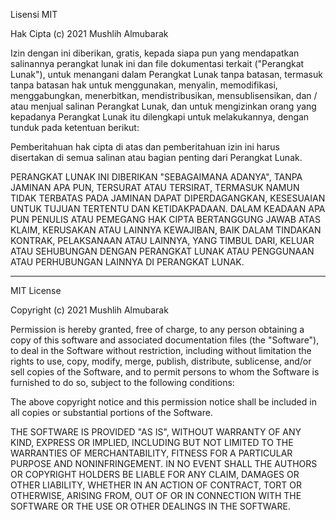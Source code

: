 Lisensi MIT

Hak Cipta (c) 2021 Mushlih Almubarak

Izin dengan ini diberikan, gratis, kepada siapa pun yang mendapatkan salinannya
perangkat lunak ini dan file dokumentasi terkait ("Perangkat Lunak"), untuk menangani
dalam Perangkat Lunak tanpa batasan, termasuk tanpa batasan hak
untuk menggunakan, menyalin, memodifikasi, menggabungkan, menerbitkan, mendistribusikan, mensublisensikan, dan / atau menjual
salinan Perangkat Lunak, dan untuk mengizinkan orang yang kepadanya Perangkat Lunak itu
dilengkapi untuk melakukannya, dengan tunduk pada ketentuan berikut:

Pemberitahuan hak cipta di atas dan pemberitahuan izin ini harus disertakan di semua
salinan atau bagian penting dari Perangkat Lunak.

PERANGKAT LUNAK INI DIBERIKAN "SEBAGAIMANA ADANYA", TANPA JAMINAN APA PUN, TERSURAT ATAU
TERSIRAT, TERMASUK NAMUN TIDAK TERBATAS PADA JAMINAN DAPAT DIPERDAGANGKAN,
KESESUAIAN UNTUK TUJUAN TERTENTU DAN KETIDAKPADAAN. DALAM KEADAAN APA PUN
PENULIS ATAU PEMEGANG HAK CIPTA BERTANGGUNG JAWAB ATAS KLAIM, KERUSAKAN ATAU LAINNYA
KEWAJIBAN, BAIK DALAM TINDAKAN KONTRAK, PELAKSANAAN ATAU LAINNYA, YANG TIMBUL DARI,
KELUAR ATAU SEHUBUNGAN DENGAN PERANGKAT LUNAK ATAU PENGGUNAAN ATAU PERHUBUNGAN LAINNYA DI
PERANGKAT LUNAK.

-----------------------------------------------------------------------------

MIT License

Copyright (c) 2021 Mushlih Almubarak

Permission is hereby granted, free of charge, to any person obtaining a copy
of this software and associated documentation files (the "Software"), to deal
in the Software without restriction, including without limitation the rights
to use, copy, modify, merge, publish, distribute, sublicense, and/or sell
copies of the Software, and to permit persons to whom the Software is
furnished to do so, subject to the following conditions:

The above copyright notice and this permission notice shall be included in all
copies or substantial portions of the Software.

THE SOFTWARE IS PROVIDED "AS IS", WITHOUT WARRANTY OF ANY KIND, EXPRESS OR
IMPLIED, INCLUDING BUT NOT LIMITED TO THE WARRANTIES OF MERCHANTABILITY,
FITNESS FOR A PARTICULAR PURPOSE AND NONINFRINGEMENT. IN NO EVENT SHALL THE
AUTHORS OR COPYRIGHT HOLDERS BE LIABLE FOR ANY CLAIM, DAMAGES OR OTHER
LIABILITY, WHETHER IN AN ACTION OF CONTRACT, TORT OR OTHERWISE, ARISING FROM,
OUT OF OR IN CONNECTION WITH THE SOFTWARE OR THE USE OR OTHER DEALINGS IN THE
SOFTWARE.
